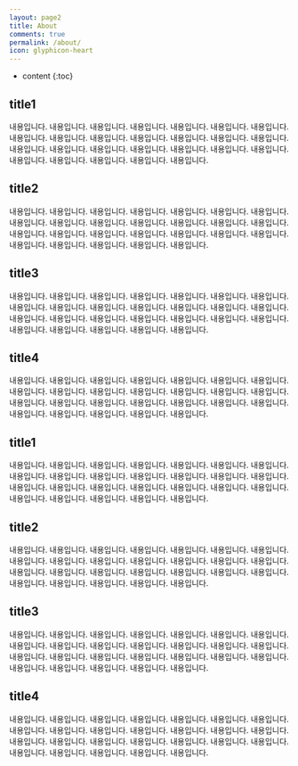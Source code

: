 ```yaml
---
layout: page2
title: About
comments: true
permalink: /about/
icon: glyphicon-heart
---
```


* content
{:toc}

## title1

내용입니다. 내용입니다. 내용입니다. 내용입니다. 내용입니다. 내용입니다. 내용입니다. 내용입니다. 내용입니다. 내용입니다. 내용입니다. 내용입니다. 내용입니다. 내용입니다. 내용입니다. 내용입니다. 내용입니다. 내용입니다. 내용입니다. 내용입니다. 내용입니다. 내용입니다. 내용입니다. 내용입니다. 내용입니다. 내용입니다. 

## title2

내용입니다. 내용입니다. 내용입니다. 내용입니다. 내용입니다. 내용입니다. 내용입니다. 내용입니다. 내용입니다. 내용입니다. 내용입니다. 내용입니다. 내용입니다. 내용입니다. 내용입니다. 내용입니다. 내용입니다. 내용입니다. 내용입니다. 내용입니다. 내용입니다. 내용입니다. 내용입니다. 내용입니다. 내용입니다. 내용입니다. 

## title3

내용입니다. 내용입니다. 내용입니다. 내용입니다. 내용입니다. 내용입니다. 내용입니다. 내용입니다. 내용입니다. 내용입니다. 내용입니다. 내용입니다. 내용입니다. 내용입니다. 내용입니다. 내용입니다. 내용입니다. 내용입니다. 내용입니다. 내용입니다. 내용입니다. 내용입니다. 내용입니다. 내용입니다. 내용입니다. 내용입니다. 

## title4

내용입니다. 내용입니다. 내용입니다. 내용입니다. 내용입니다. 내용입니다. 내용입니다. 내용입니다. 내용입니다. 내용입니다. 내용입니다. 내용입니다. 내용입니다. 내용입니다. 내용입니다. 내용입니다. 내용입니다. 내용입니다. 내용입니다. 내용입니다. 내용입니다. 내용입니다. 내용입니다. 내용입니다. 내용입니다. 내용입니다. 


## title1

내용입니다. 내용입니다. 내용입니다. 내용입니다. 내용입니다. 내용입니다. 내용입니다. 내용입니다. 내용입니다. 내용입니다. 내용입니다. 내용입니다. 내용입니다. 내용입니다. 내용입니다. 내용입니다. 내용입니다. 내용입니다. 내용입니다. 내용입니다. 내용입니다. 내용입니다. 내용입니다. 내용입니다. 내용입니다. 내용입니다. 

## title2

내용입니다. 내용입니다. 내용입니다. 내용입니다. 내용입니다. 내용입니다. 내용입니다. 내용입니다. 내용입니다. 내용입니다. 내용입니다. 내용입니다. 내용입니다. 내용입니다. 내용입니다. 내용입니다. 내용입니다. 내용입니다. 내용입니다. 내용입니다. 내용입니다. 내용입니다. 내용입니다. 내용입니다. 내용입니다. 내용입니다. 

## title3

내용입니다. 내용입니다. 내용입니다. 내용입니다. 내용입니다. 내용입니다. 내용입니다. 내용입니다. 내용입니다. 내용입니다. 내용입니다. 내용입니다. 내용입니다. 내용입니다. 내용입니다. 내용입니다. 내용입니다. 내용입니다. 내용입니다. 내용입니다. 내용입니다. 내용입니다. 내용입니다. 내용입니다. 내용입니다. 내용입니다. 

## title4

내용입니다. 내용입니다. 내용입니다. 내용입니다. 내용입니다. 내용입니다. 내용입니다. 내용입니다. 내용입니다. 내용입니다. 내용입니다. 내용입니다. 내용입니다. 내용입니다. 내용입니다. 내용입니다. 내용입니다. 내용입니다. 내용입니다. 내용입니다. 내용입니다. 내용입니다. 내용입니다. 내용입니다. 내용입니다. 내용입니다. 
